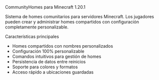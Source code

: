 CommunityHomes para Minecraft 1.20.1

Sistema de homes comunitarios para servidores Minecraft. Los jugadores pueden crear y administrar homes compartidos con configuración completamente personalizable.

Características principales

- Homes compartidos con nombres personalizados
- Configuración 100% personalizable
- Comandos intuitivos para gestión de homes
- Persistencia de datos entre reinicios
- Soporte para colores y formatos
- Acceso rápido a ubicaciones guardadas
